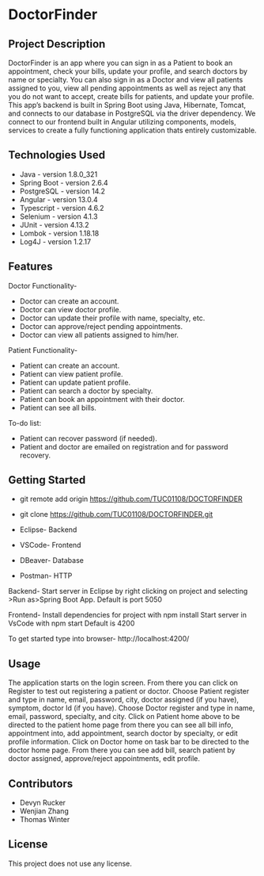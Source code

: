 # DoctorFinder

## Project Description

DoctorFinder is an app where you can sign in as a Patient to book an appointment, check your bills, update your profile, and search doctors by name or specialty. You can also sign in as a Doctor and view all patients assigned to you, view all pending appointments as well as reject any that you do not want to accept, create bills for patients, and update your profile. This app’s backend is built in Spring Boot using Java, Hibernate, Tomcat, and connects to our database in PostgreSQL via the driver dependency. We connect to our frontend built in Angular utilizing components, models, services to create a fully functioning application thats entirely customizable.

## Technologies Used

* Java - version 1.8.0_321
* Spring Boot - version 2.6.4
* PostgreSQL - version 14.2
* Angular - version 13.0.4
* Typescript - version 4.6.2
* Selenium - version 4.1.3
* JUnit - version 4.13.2
* Lombok - version 1.18.18
* Log4J - version 1.2.17

## Features

Doctor Functionality-

* Doctor can create an account.
* Doctor can view doctor profile.
* Doctor can update their profile with name, specialty, etc.
* Doctor can approve/reject pending appointments. 
* Doctor can view all patients assigned to him/her.

Patient Functionality-

* Patient can create an account.
* Patient can view patient profile.
* Patient can update patient profile.
* Patient can search a doctor by specialty.
* Patient can book an appointment with their doctor.
* Patient can see all bills.

To-do list:
* Patient can recover password (if needed).
* Patient and doctor are emailed on registration and for password recovery.

## Getting Started

* git remote add origin https://github.com/TUC01108/DOCTORFINDER
* git clone https://github.com/TUC01108/DOCTORFINDER.git

* Eclipse- Backend
* VSCode- Frontend
* DBeaver- Database
* Postman- HTTP

Backend-
Start server in Eclipse by right clicking on project and selecting >Run as>Spring Boot App.
Default is port 5050

Frontend-
Install dependencies for project with npm install
Start server in VsCode with npm start
Default is 4200

To get started type into browser- http://localhost:4200/

## Usage

The application starts on the login screen. From there you can click on Register to test out registering a patient or doctor.
Choose Patient register and type in name, email, password, city, doctor assigned (if you have), symptom, doctor Id (if you have).
Choose Doctor register and type in name, email, password, specialty, and city.
Click on Patient home above to be directed to the patient home page from there you can see all bill info, appointment into, add appointment, search doctor by specialty, or edit profile information.
Click on Doctor home on task bar to be directed to the doctor home page. From there you can see add bill, search patient by doctor assigned, approve/reject appointments, edit profile.


## Contributors

* Devyn Rucker
* Wenjian Zhang
* Thomas Winter

## License

This project does not use any license.

